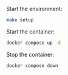 Start the environment:
```bash
make setup
```

Start the container:
```bash
docker compose up -d
```

Stop the container:
```bash
docker compose down
```